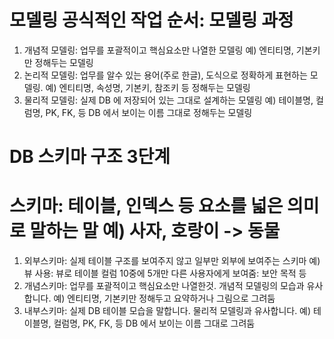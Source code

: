 # 모델링 공식적인 작업 순서: 모델링 과정
1) 개념적 모델링: 업무를 포괄적이고 핵심요소만 나열한 모델링
   예) 엔티티명, 기본키만 정해두는 모델링
2) 논리적 모델링: 업무를 알수 있는 용어(주로 한글), 도식으로 정확하게 표현하는 모델링.
   예) 엔티티명, 속성명, 기본키, 참조키 등 정해두는 모델링
3) 물리적 모델링: 실제 DB 에 저장되어 있는 그대로 설계하는 모델링
   예) 테이블명, 컬럼명, PK, FK, 등 DB 에서 보이는 이름 그대로 정해두는 모델링

# DB 스키마 구조 3단계
# 스키마: 테이블, 인덱스 등 요소를 넓은 의미로 말하는 말 예) 사자, 호랑이 -> 동물
1) 외부스키마: 실제 테이블 구조를 보여주지 않고 일부만 외부에 보여주는 스키마
  예) 뷰 사용: 뷰로 테이블 컬럼 10중에 5개만 다른 사용자에게 보여줌: 보안 목적 등
2) 개념스키마: 업무를 포괄적이고 핵심요소만 나열한것. 
   개념적 모델링의 모습과 유사합니다.
  예) 엔티티명, 기본키만 정해두고 요약하거나 그림으로 그려둠
3) 내부스키마: 실제 DB 테이블 모습을 말합니다. 
   물리적 모델링과 유사합니다.
  예) 테이블명, 컬럼명, PK, FK, 등 DB 에서 보이는 이름 그대로 그려둠

